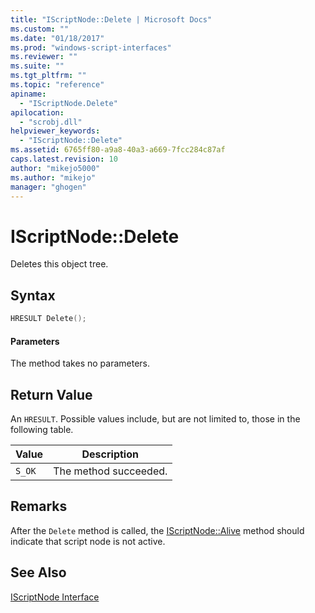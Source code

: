 ```yaml
---
title: "IScriptNode::Delete | Microsoft Docs"
ms.custom: ""
ms.date: "01/18/2017"
ms.prod: "windows-script-interfaces"
ms.reviewer: ""
ms.suite: ""
ms.tgt_pltfrm: ""
ms.topic: "reference"
apiname: 
  - "IScriptNode.Delete"
apilocation: 
  - "scrobj.dll"
helpviewer_keywords: 
  - "IScriptNode::Delete"
ms.assetid: 6765ff80-a9a8-40a3-a669-7fcc284c87af
caps.latest.revision: 10
author: "mikejo5000"
ms.author: "mikejo"
manager: "ghogen"
---
```

# IScriptNode::Delete
Deletes this object tree.  
  
## Syntax  
  
```cpp
HRESULT Delete();  
```  
  
#### Parameters  
 The method takes no parameters.  
  
## Return Value  
 An `HRESULT`. Possible values include, but are not limited to, those in the following table.  
  
|Value|Description|  
|-----------|-----------------|  
|`S_OK`|The method succeeded.|  
  
## Remarks  
 After the `Delete` method is called, the [IScriptNode::Alive](../../winscript/reference/iscriptnode-alive.md) method should indicate that script node is not active.  
  
## See Also  
 [IScriptNode Interface](../../winscript/reference/iscriptnode-interface.md)